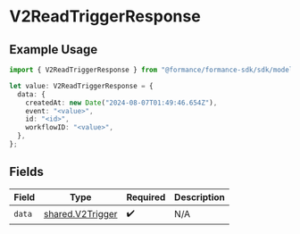 # V2ReadTriggerResponse

## Example Usage

```typescript
import { V2ReadTriggerResponse } from "@formance/formance-sdk/sdk/models/shared";

let value: V2ReadTriggerResponse = {
  data: {
    createdAt: new Date("2024-08-07T01:49:46.654Z"),
    event: "<value>",
    id: "<id>",
    workflowID: "<value>",
  },
};
```

## Fields

| Field                                                       | Type                                                        | Required                                                    | Description                                                 |
| ----------------------------------------------------------- | ----------------------------------------------------------- | ----------------------------------------------------------- | ----------------------------------------------------------- |
| `data`                                                      | [shared.V2Trigger](../../../sdk/models/shared/v2trigger.md) | :heavy_check_mark:                                          | N/A                                                         |